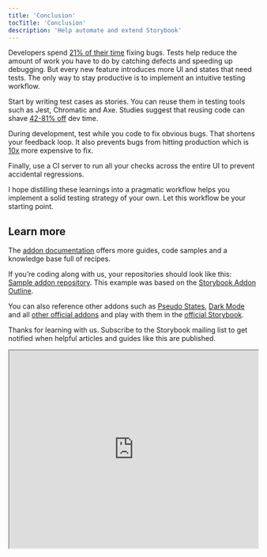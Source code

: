 ```yaml
---
title: 'Conclusion'
tocTitle: 'Conclusion'
description: 'Help automate and extend Storybook'
---
```


Developers spend [21% of their time](https://www.niss.org/sites/default/files/technicalreports/tr81.pdf) fixing bugs. Tests help reduce the amount of work you have to do by catching defects and speeding up debugging.
But every new feature introduces more UI and states that need tests. The only way to stay productive is to implement an intuitive testing workflow.

Start by writing test cases as stories. You can reuse them in testing tools such as Jest, Chromatic and Axe. Studies suggest that reusing code can shave [42-81% off](https://www.researchgate.net/publication/3188437_Evaluating_Software_Reuse_Alternatives_A_Model_and_Its_Application_to_an_Industrial_Case_Study?ev=publicSearchHeader&_sg=g8WraNGZNGPw0R-1-jGpy0XwUDeAr3qb472J6lhisyQ3l24pSmndO6anMdX2L3HdWHifsczPegR9wjA) dev time.

During development, test while you code to fix obvious bugs. That shortens your feedback loop. It also prevents bugs from hitting production which is [10x](https://ntrs.nasa.gov/search.jsp?R=20100036670) more expensive to fix.

Finally, use a CI server to run all your checks across the entire UI to prevent accidental regressions.

I hope distilling these learnings into a pragmatic workflow helps you implement a solid testing strategy of your own. Let this workflow be your starting point.

## Learn more

The [addon documentation](https://storybook.js.org/docs/react/addons/introduction) offers more guides, code samples and a knowledge base full of recipes.

If you’re coding along with us, your repositories should look like this: [Sample addon repository](http://github.com/chromaui/learnstorybook-addon-code). This example was based on the [Storybook Addon Outline](https://github.com/chromaui/storybook-addon-outline).

You can also reference other addons such as [Pseudo States](https://github.com/chromaui/storybook-addon-pseudo-states), [Dark Mode](https://github.com/hipstersmoothie/storybook-dark-mode) and all [other official addons](https://github.com/storybookjs/storybook/tree/next/addons) and play with them in the [official Storybook](https://next--storybookjs.netlify.app/official-storybook/).

Thanks for learning with us. Subscribe to the Storybook mailing list to get notified when helpful articles and guides like this are published.

<iframe style="height:400px;width:100%;max-width:800px;margin:0px auto;" src="https://upscri.be/d42fc0?as_embed"></iframe>

